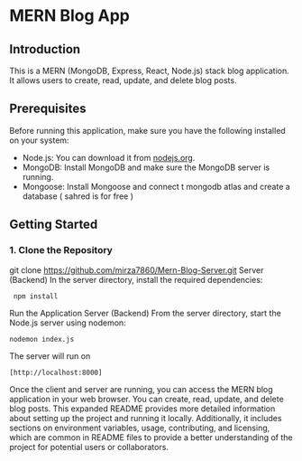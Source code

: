 # MERN Blog App

## Introduction
This is a MERN (MongoDB, Express, React, Node.js) stack blog application. It allows users to create, read, update, and delete blog posts.

## Prerequisites
Before running this application, make sure you have the following installed on your system:
- Node.js: You can download it from [nodejs.org](https://nodejs.org/).
- MongoDB: Install MongoDB and make sure the MongoDB server is running.
- Mongoose: Install Mongoose and connect t mongodb atlas and create a database ( sahred is for free )

## Getting Started


### 1. Clone the Repository
git clone https://github.com/mirza7860/Mern-Blog-Server.git
Server (Backend)
In the server directory, install the required dependencies:
```
 npm install
```
Run the Application
Server (Backend)
From the server directory, start the Node.js server using nodemon:
```
nodemon index.js
```
The server will run on
```
[http://localhost:8000]
```
Once the client and server are running, you can access the MERN blog application in your web browser. You can create, read, update, and delete blog posts.
This expanded README provides more detailed information about setting up the project and running it locally. Additionally, it includes sections on environment variables, usage, contributing, and licensing, which are common in README files to provide a better understanding of the project for potential users or collaborators.
